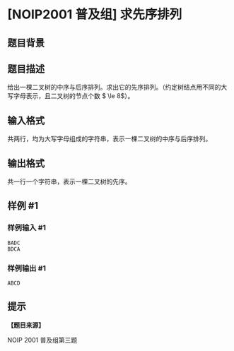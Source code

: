 # [NOIP2001 普及组] 求先序排列

## 题目背景



## 题目描述

给出一棵二叉树的中序与后序排列。求出它的先序排列。（约定树结点用不同的大写字母表示，且二叉树的节点个数 $ \le 8$）。


## 输入格式

共两行，均为大写字母组成的字符串，表示一棵二叉树的中序与后序排列。


## 输出格式

共一行一个字符串，表示一棵二叉树的先序。


## 样例 #1

### 样例输入 #1
```
BADC
BDCA
```

### 样例输出 #1

```
ABCD
```

## 提示

**【题目来源】**

NOIP 2001 普及组第三题
